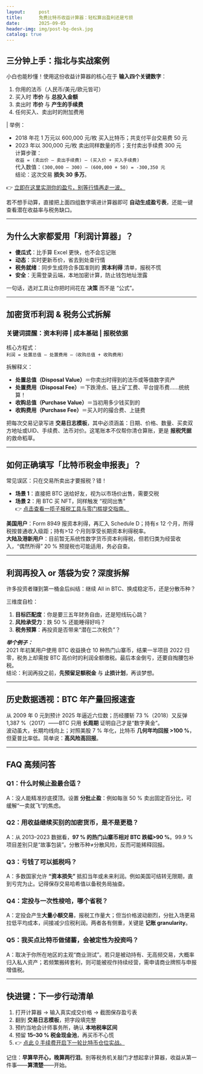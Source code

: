 ```yaml
---
layout:     post
title:      免费比特币收益计算器：轻松算出盈利还是亏损
date:       2025-09-05
header-img: img/post-bg-desk.jpg
catalog: true
---
```


## 三分钟上手：指北与实战案例

小白也能秒懂！使用这份收益计算器的核心在于 **输入四个关键数字**：

1. 你用的法币（人民币/美元/欧元皆可）  
2. 买入时 **市价** 与 **总投入金额**  
3. 卖出时 **市价** 与 **产生的手续费**  
4. 任何买入、卖出时的附加费用

| 举例：  
- 2018 年花 1 万元以 600,000 元/枚 买入比特币；共支付平台交易费 50 元  
- 2023 年以 300,000 元/枚 卖出同样数量的币；支付卖出手续费 300 元  
计算步骤：  
`收益 = (卖出价 – 卖出手续费) – (买入价 + 买入手续费)`  
代入数值：`(300,000 – 300) – (600,000 + 50) = ‑300,350 元`  
结论：这次交易 **损失 30 多万**。

👉 [立即在这里实测你的盈亏，别等行情再走一波。](https://okxdog.com/)

若不想手动算，直接把上面四组数字填进计算器即可 **自动生成盈亏表**，还能一键查看潜在收益率与税务缺口。

---

## 为什么大家都爱用「利润计算器」？

- **傻瓜式**：比手算 Excel 更快，也不会忘记账  
- **动态**：实时更新币价，省去到处查行情  
- **税务就绪**：同步生成符合多国准则的 **资本利得** 清单，报税不慌  
- **安全**：无需登录云端，本地加密计算，防止钱包地址泄露

一句话，选对工具让你把时间花在 **决策** 而不是 “公式”。

---

## 加密货币利润 & 税务公式拆解

### 关键词提醒：资本利得 | 成本基础 | 报税依据

核心方程式：  
`利润 = 处置总值 – 处置费用 –（收购总值 + 收购费用）`

拆解释义：  
- **处置总值（Disposal Value）**＝你卖出时得到的法币或等值数字资产  
- **处置费用（Disposal Fee）**＝下跌滑点、链上矿工费、平台提币费……统统算！  
- **收购总值（Purchase Value）**＝当初用多少钱买到的  
- **收购费用（Purchase Fee）**＝买入时的撮合费、上链费  

把每次交易记录写进 **交易日志模板**，其中必须涵盖：日期、价格、数量、买卖双方地址或UID、手续费、法币对价。这笔账本不仅帮你清仓算账，更是 **报税凭据** 的救命稻草。

---

## 如何正确填写「比特币税金申报表」？

常见误区：只在交易所卖出才要报税？错！  
- **场景 1**：直接把 BTC 送给好友，视为以市场价出售，需要交税  
- **场景 2**：用 BTC 买 NFT，同样触发 “视同出售”  
👉 [点击查看一揽子报税工具与零门槛提交指南。](https://okxdog.com/)
  
**美国用户**：Form 8949 报资本利得，再汇入 Schedule D；持有≤ 12 个月，所得税按普通收入级距；持有>12 个月则享受长期资本利得税率。  
**大陆及港新用户**：目前暂无系统性数字货币资本利得税，但若归类为经营收入，“偶然所得” 20 % 预提税也可能适用，务必自查。

---

## 利润再投入 or 落袋为安？深度拆解

许多投资者赚到第一桶金后纠结：继续 All in BTC、换成稳定币，还是分散币种？

三维度自检：

1. **目标匹配度**：你是要三五年财务自由，还是短线玩心跳？  
2. **风险承受力**：跌 50 % 还能睡得好吗？  
3. **税务预算**：再投资是否带来“潜在二次税负”？

***举个例子：***  
2021 年初某用户使用 BTC 收益换仓 10 种热门山寨币，结果一半项目 2022 归零，税务上却需按 BTC 高价时的利润全额缴税。最后本金倒亏，还要自掏腰包补税。  
结论：利润再投之前，**先预留足额税金** 与 **止损计划**，再谈梦想。

---

## 历史数据透视：BTC 年产量回报速查

从 2009 年 0 元到预计 2025 年逼近六位数；历经腰斩 73 %（2018）又反弹 1,387 %（2017）——BTC 只用 **长周期** 证明自己才是“数字黄金”。  
波动虽大，长期均线向上；对照美股 7 % 年化，比特币 **几何年均回报 >100 %**，但夏普比率低。简单说：**高风险高回报**。

---

## FAQ 高频问答

### Q1：什么时候止盈最合适？  
A：没人能精准抄底摸顶。设置 **分批止盈**：例如每涨 50 % 卖出固定百分比，可缓解“一卖就飞”的焦虑。

### Q2：用收益继续买别的加密货币，是不是更稳？  
A：从 2013–2023 数据看，**97 % 的热门山寨币相对 BTC 跌幅>90 %**。99.9 % 项目差别只是“故事包装”。分散币种≠分散风险，反而可能稀释回报。

### Q3：亏钱了可以抵税吗？  
A：多数国家允许 **“资本损失”** 抵扣当年或未来利润。例如美国可结转无限期，直到亏完为止。记得保存交易哈希值以备税务局抽查。

### Q4：定投与一次性梭哈，哪个省税？  
A：定投会产生**大量小额交易**，报税工作量大；但当价格波动剧烈，分批入场更易拉低平均成本，间接减少应税利润。两者各有侧重，关键是 **记账 granularity**。

### Q5：我买点比特币做储蓄，会被定性为投资吗？  
A：取决于你所在地区的主观“商业测试”。若只是被动持有、无高频交易，大概率归入私人资产；若频繁搬砖套利，则可能被视作持续经营，需申请商业牌照与申报增值税。

---

## 快进键：下一步行动清单

1. 打开计算器 → 输入真实成交价格 → 截图保存盈亏表  
2. 翻到 **交易日志模板**，把字段填完整  
3. 预约当地会计师事务所，确认 **本地税率区间**  
4. 预留 **15–30 % 税金现金池**，再买币不心慌  
5. 👉 [点此 0 手续费开启下一轮比特币仓位实战。](https://okxdog.com/)

记住：**早算早开心，晚算两行泪**。别等税务机关敲门才想起拿计算器，收益从第一件事——**算清楚**——开始。